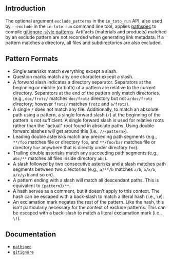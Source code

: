 ## Introduction

The optional argument `exclude_patterns` in the `in_toto_run` API, also used by
`--exclude` in the `in-toto-run` command line tool, applies
[pathspec](http://python-path-specification.readthedocs.io) to compile
[gitignore-style patterns](https://git-scm.com/docs/gitignore). Artifacts
(materials and products) matched by an exclude pattern are not recorded when
generating link metadata. If a pattern matches a directory, all files and
subdirectories are also excluded.

## Pattern Formats

- Single asterisks match everything except a slash.
- Question marks match any one character except a slash.
- A forward slash indicates a directory separator. Separators at the beginning
  or middle (or both) of a pattern are relative to the current directory.
  Separators at the end of the pattern only match directories. (e.g.,
  `doc/frotz/` matches `doc/frotz` directory but not `a/doc/frotz` directory;
  however `frotz/` matches `frotz` and `a/frotz`).
- A single `/` does not match any file. Additionally, to match an absolute path
  using a pattern, a single forward slash (`/`) at the beginning of the pattern
  is not sufficient. A single forward slash is used for relative roots rather
  than the "actual" root found in absolute paths. Using double forward slashes
  will get around this (i.e., `//<pattern>`).
- Leading double asterisks match any preceding path segments (e.g., `**/foo`
  matches file or directory `foo`, and `**/foo/bar` matches file or directory
  `bar` anywhere that is directly under directory `foo`).
- Trailing double asterisks match any succeeding path segments (e.g., `abc/**`
  matches all files inside directory `abc`).
- A slash followed by two consecutive asterisks and a slash matches path
  segments between two directories (e.g., `a/**/b` matches `a/b`, `a/x/b`,
  `a/x/y/b` and so on).
- A pattern ending with a slash will match all descendant paths. This is
  equivalent to `{pattern}/**`.
- A hash serves as a comment, but it doesn't apply to this context. The hash can
  be escaped with a back-slash to match a literal hash (i.e., `\#`).
- An exclamation mark negates the rest of the pattern. Like the hash, this isn't
  particularly necessary for the context of exclude patterns. This can be
  escaped with a back-slash to match a literal exclamation mark (i.e., `\!`).

## Documentation

- [`pathspec`](http://python-path-specification.readthedocs.io/)
- [`gitignore`](https://git-scm.com/docs/gitignore)
